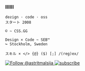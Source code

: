 ### IIIIII 



````
deƨign · code · oss
スタート 2008

© ~ CSS.GG

Design × Code ~ SEB™
↪ Stockholm, Sweden
  
スキル × </> {@} ($) [;] /(reg)ex/
````

<a href="https://twitter.com/intent/follow?screen_name=astritmalsija">
  <img
    src="https://img.shields.io/twitter/follow/astritmalsija.svg?label=Follow%20@astritmalsija"
    alt="Follow @astritmalsija"
  />
</a>
<a href="https://www.youtube.com/c/astrit?sub_confirmation=1">
  <img
    src="https://img.shields.io/youtube/channel/subscribers/UCHcZvp39InNTwh3eJh1C2eg"
    alt="subscribe"
  />
</a>


<!--

<img align="center" src="https://github-readme-stats.vercel.app/api?username=astrit&count_private=true&show_icons=true&include_all_commits=true&hide_border=true&hide_title=true&theme=github_dark&layout=compact&hide=contribs,issues" />

[<img src="https://i.imgur.com/34HJ0Cu.png" height="40">](https://a.st/yt) [<img src="https://i.imgur.com/Qt2Ezmo.png" height="40">](https://twitter.com/astritmalsija) [<img src="https://i.imgur.com/vZy4qH6.png" height="40">](https://dev.to/astrit)

![](https://github.com/astrit/github-stats/blob/master/generated/overview.svg#gh-dark-mode-only)
![](https://github.com/astrit/github-stats/blob/master/generated/languages.svg#gh-dark-mode-only)

<img align="center" src="https://github-readme-stats.vercel.app/api?username=astrit&count_private=true&show_icons=true&include_all_commits=true&hide_border=true&hide_title=true&theme=github_dark&layout=compact&hide=contribs,issues" />
-->

